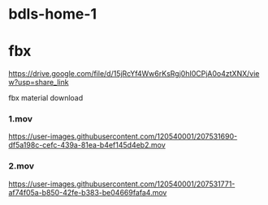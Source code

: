 # bdls-home-1

# fbx

https://drive.google.com/file/d/15jRcYf4Ww6rKsRgj0hI0CPjA0o4ztXNX/view?usp=share_link

fbx material download

### 1.mov
https://user-images.githubusercontent.com/120540001/207531690-df5a198c-cefc-439a-81ea-b4ef145d4eb2.mov

### 2.mov



https://user-images.githubusercontent.com/120540001/207531771-af74f05a-b850-42fe-b383-be04669fafa4.mov





